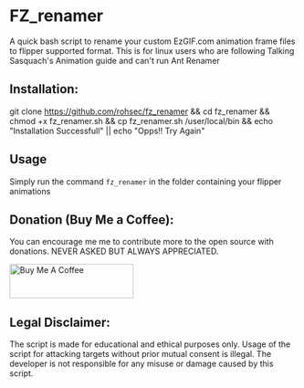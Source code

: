 # FZ_renamer

A quick bash script to rename your custom EzGIF.com animation frame files to flipper supported format.
This is for linux users who are following Talking Sasquach's Animation guide and can't run Ant Renamer 

## Installation:
git clone https://github.com/rohsec/fz_renamer && cd fz_renamer && chmod +x fz_renamer.sh && cp fz_renamer.sh /user/local/bin && echo "Installation Successfull" || echo "Opps!! Try Again" 

## Usage
Simply run the command ```fz_renamer``` in the folder containing your flipper animations

## Donation (Buy Me a Coffee):
You can encourage me me to contribute more to the open source with donations. NEVER ASKED BUT ALWAYS APPRECIATED.


<a href="https://www.buymeacoffee.com/rohsec" target="_blank"><img src="https://cdn.buymeacoffee.com/buttons/v2/default-yellow.png" alt="Buy Me A Coffee" style="height: 60px !important;width: 217px !important;" ></a>

## Legal Disclaimer:
The script is made for educational and ethical purposes only. Usage of the script for attacking targets without prior mutual consent is illegal. The developer is not responsible for any misuse or damage caused by this script.

